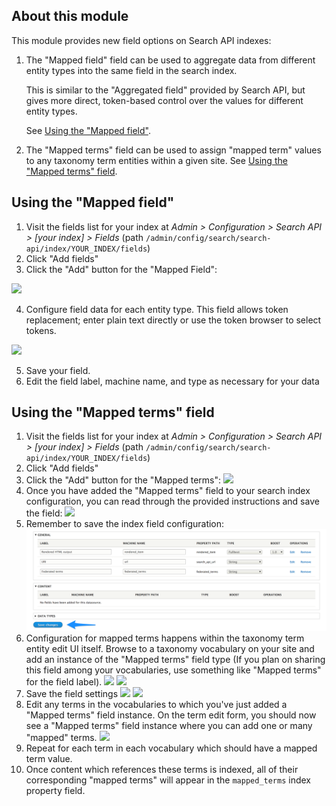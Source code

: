 ## About this module

This module provides new field options on Search API indexes:

1. The "Mapped field" field can be used to aggregate data from different entity types into the same field in the search index.

    This is similar to the "Aggregated field" provided by Search API, but gives more direct, token-based control over the values for different entity types.
    
    See [Using the "Mapped field"](#using-the-mapped-field).
1. The "Mapped terms" field can be used to assign "mapped term" values to any taxonomy term entities within a given site.  See [Using the "Mapped terms" field](#using-the-mapped-terms-field).

## Using the "Mapped field"

1. Visit the fields list for your index at _Admin > Configuration > Search API > [your index] > Fields_ (path `/admin/config/search/search-api/index/YOUR_INDEX/fields`)
2. Click "Add fields"
3. Click the "Add" button for the "Mapped Field":

  <img src="images/add_mapped_field.png" />
  
4. Configure field data for each entity type. This field allows token replacement; enter plain text directly or use the token browser to select tokens.

  <img src="images/edit_mapped_field.png" />
  
5. Save your field.
6. Edit the field label, machine name, and type as necessary for your data

## Using the "Mapped terms" field

1. Visit the fields list for your index at _Admin > Configuration > Search API > [your index] > Fields_ (path `/admin/config/search/search-api/index/YOUR_INDEX/fields`)
1. Click "Add fields"
1. Click the "Add" button for the "Mapped terms":
    <img src="images/add_mapped_terms.png" /> 
1. Once you have added the "Mapped terms" field to your search index configuration, you can read through the provided instructions and save the field:
    <img src="images/confirmation_added_mapped_terms.png" />
1. Remember to save the index field configuration:
    <img src="images/save_index_field_config.png" /> 
1. Configuration for mapped terms happens within the taxonomy term entity edit UI itself.  Browse to a taxonomy vocabulary on your site and add an instance of the "Mapped terms" field type (If you plan on sharing this field among your vocabularies, use something like "Mapped terms" for the field label).
    <img src="images/add_mapped_terms_to_vocabulary.png" />
    <img src="images/add_mapped_term_field_label.png" />
1. Save the field settings
    <img src="images/add_mapped_field_settings_save.png" />
    <img src="images/add_mapped_field_save_settings_2.png" />
1. Edit any terms in the vocabularies to which you've just added a "Mapped terms" field instance.  On the term edit form, you should now see a "Mapped terms" field instance where you can add one or many "mapped" terms.
    <img src="images/add_mapped_term_to_term.png" />
1. Repeat for each term in each vocabulary which should have a mapped term value.
1. Once content which references these terms is indexed, all of their corresponding "mapped terms" will appear in the `mapped_terms` index property field.
